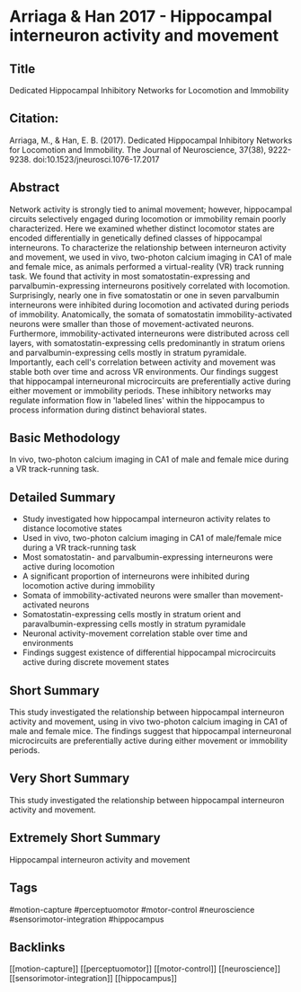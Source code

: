 
# Arriaga & Han 2017 - Hippocampal interneuron activity and movement

## Title

Dedicated Hippocampal Inhibitory Networks for Locomotion and Immobility


## Citation:

Arriaga, M., & Han, E. B. (2017). Dedicated Hippocampal Inhibitory Networks for Locomotion and Immobility. The Journal of Neuroscience, 37(38), 9222-9238. doi:10.1523/jneurosci.1076-17.2017


## Abstract

Network activity is strongly tied to animal movement; however, hippocampal circuits selectively engaged during locomotion or immobility remain poorly characterized. Here we examined whether distinct locomotor states are encoded differentially in genetically defined classes of hippocampal interneurons. To characterize the relationship between interneuron activity and movement, we used in vivo, two-photon calcium imaging in CA1 of male and female mice, as animals performed a virtual-reality (VR) track running task. We found that activity in most somatostatin-expressing and parvalbumin-expressing interneurons positively correlated with locomotion. Surprisingly, nearly one in five somatostatin or one in seven parvalbumin interneurons were inhibited during locomotion and activated during periods of immobility. Anatomically, the somata of somatostatin immobility-activated neurons were smaller than those of movement-activated neurons. Furthermore, immobility-activated interneurons were distributed across cell layers, with somatostatin-expressing cells predominantly in stratum oriens and parvalbumin-expressing cells mostly in stratum pyramidale. Importantly, each cell's correlation between activity and movement was stable both over time and across VR environments. Our findings suggest that hippocampal interneuronal microcircuits are preferentially active during either movement or immobility periods. These inhibitory networks may regulate information flow in 'labeled lines' within the hippocampus to process information during distinct behavioral states.


## Basic Methodology

In vivo, two-photon calcium imaging in CA1 of male and female mice during a VR track-running task.


## Detailed Summary

* Study investigated how hippocampal interneuron activity relates to distance locomotive states
* Used in vivo, two-photon calcium imaging in CA1 of male/female mice during a VR track-running task
* Most somatostatin- and parvalbumin-expressing interneurons were active during locomotion
* A significant proportion of interneurons were inhibited during locomotion active during immobility
* Somata of immobility-activated neurons were smaller than movement-activated neurons
* Somatostatin-expressing cells mostly in stratum orient and paravalbumin-expressing cells mostly in stratum pyramidale
* Neuronal activity-movement correlation stable over time and environments
* Findings suggest existence of differential hippocampal microcircuits active during discrete movement states


## Short Summary

This study investigated the relationship between hippocampal interneuron activity and movement, using in vivo two-photon calcium imaging in CA1 of male and female mice. The findings suggest that hippocampal interneuronal microcircuits are preferentially active during either movement or immobility periods.


## Very Short Summary

This study investigated the relationship between hippocampal interneuron activity and movement.


## Extremely Short Summary

Hippocampal interneuron activity and movement


## Tags

#motion-capture
#perceptuomotor
#motor-control
#neuroscience
#sensorimotor-integration
#hippocampus


## Backlinks

[[motion-capture]]
[[perceptuomotor]]
[[motor-control]]
[[neuroscience]]
[[sensorimotor-integration]]
[[hippocampus]]
